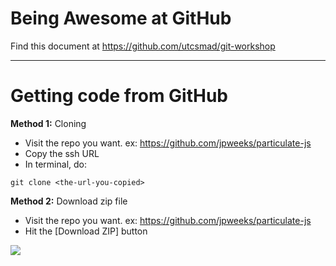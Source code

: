 # Being Awesome at GitHub

Find this document at https://github.com/utcsmad/git-workshop

---

# Getting code from GitHub

**Method 1:** Cloning

* Visit the repo you want. ex: https://github.com/jpweeks/particulate-js
* Copy the ssh URL
* In terminal, do:

````
git clone <the-url-you-copied>
```` 

**Method 2:** Download zip file

* Visit the repo you want. ex: https://github.com/jpweeks/particulate-js
* Hit the [Download ZIP] button

![](http://i.imgur.com/kHV0xet.png)
